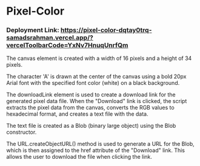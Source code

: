 # Pixel-Color
### Deployment Link: https://pixel-color-dqtay0trq-samadsrahman.vercel.app/?vercelToolbarCode=YxNv7HnuqUnrfQm
The canvas element is created with a width of 16 pixels and a height of 34 pixels.

The character 'A' is drawn at the center of the canvas using a bold 20px Arial font with the specified font color (white) on a black background.

The downloadLink element is used to create a download link for the generated pixel data file. When the "Download" link is clicked, the script extracts the pixel data from the canvas, converts the RGB values to hexadecimal format, and creates a text file with the data.

The text file is created as a Blob (binary large object) using the Blob constructor.

The URL.createObjectURL() method is used to generate a URL for the Blob, which is then assigned to the href attribute of the "Download" link. This allows the user to download the file when clicking the link.
